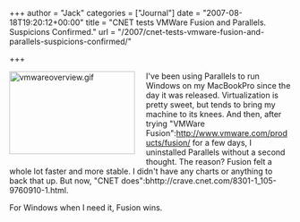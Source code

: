 +++
author = "Jack"
categories = ["Journal"]
date = "2007-08-18T19:20:12+00:00"
title = "CNET tests VMWare Fusion and Parallels. Suspicions Confirmed."
url = "/2007/cnet-tests-vmware-fusion-and-parallels-suspicions-confirmed/"

+++

<span class="mt-enclosure mt-enclosure-image"><img alt="vmwareoverview.gif" src="/files/vmwareoverview.gif" width="224" height="148" class="mt-image-left" style="float: left; margin: 0 20px 20px 0;" /></span> 

I've been using Parallels to run Windows on my MacBookPro since the day it was released. Virtualization is pretty sweet, but tends to bring my machine to its knees. And then, after trying "VMWare Fusion":http://www.vmware.com/products/fusion/ for a few days, I uninstalled Parallels without a second thought. The reason? Fusion felt a whole lot faster and more stable. I didn't have any charts or anything to back that up. But now, "CNET does":bhttp://crave.cnet.com/8301-1_105-9760910-1.html. 

For Windows when I need it, Fusion wins.